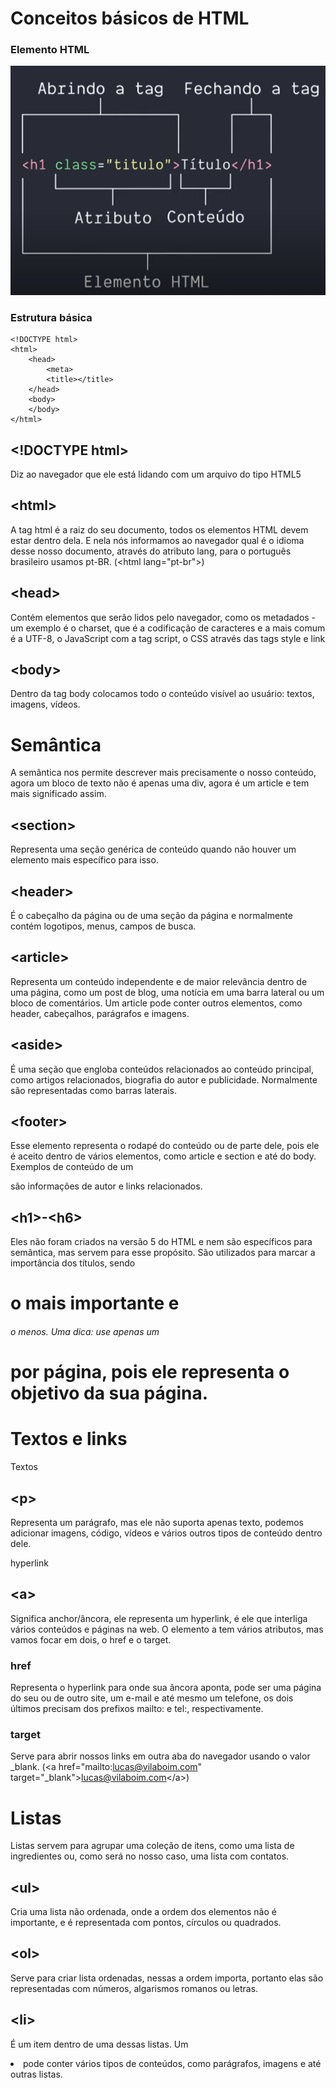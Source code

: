 # Conceitos básicos de HTML

### Elemento HTML    

![foto](imagens/elemento.png)

### Estrutura básica 

```
<!DOCTYPE html>  
<html>  
    <head> 
        <meta>  
        <title></title> 
    </head>
    <body>
    </body>
</html>
```
## \<!DOCTYPE html>
Diz ao navegador que ele está lidando com um arquivo do tipo HTML5

## \<html>
A tag html é a raiz do seu documento, todos os elementos HTML devem estar dentro dela. E nela nós informamos ao navegador qual é o idioma desse nosso documento, através do atributo lang, para o português brasileiro usamos pt-BR. (\<html lang="pt-br">)

## \<head>
Contém elementos que serão lidos pelo navegador, como os metadados - um exemplo é o charset, que é a codificação de caracteres e a mais comum é a UTF-8, o JavaScript com a tag script, o CSS através das tags style e link

## \<body>
Dentro da tag body colocamos todo o conteúdo visível ao usuário: textos, imagens, vídeos.

# Semântica
A semântica nos permite descrever mais precisamente o nosso conteúdo, agora um bloco de texto não é apenas uma div, agora é um article e tem mais significado assim.

## \<section>
Representa uma seção genérica de conteúdo quando não houver um elemento mais específico para isso.

## \<header>
É o cabeçalho da página ou de uma seção da página e normalmente contém logotipos, menus, campos de busca.

## \<article>
Representa um conteúdo independente e de maior relevância dentro de uma página, como um post de blog, uma notícia em uma barra lateral ou um bloco de comentários. Um article pode conter outros elementos, como header, cabeçalhos, parágrafos e imagens.

## \<aside>
É uma seção que engloba conteúdos relacionados ao conteúdo principal, como artigos relacionados, biografia do autor e publicidade. Normalmente são representadas como barras laterais.

## \<footer>
Esse elemento representa o rodapé do conteúdo ou de parte dele, pois ele é aceito dentro de vários elementos, como article e section e até do body. Exemplos de conteúdo de um <footer> são informações de autor e links relacionados.

## \<h1>-\<h6>
Eles não foram criados na versão 5 do HTML e nem são específicos para semântica, mas servem para esse propósito. São utilizados para marcar a importância dos títulos, sendo <h1> o mais importante e <h6> o menos. Uma dica: use apenas um <h1> por página, pois ele representa o objetivo da sua página. 

# Textos e links
Textos
## \<p>
Representa um parágrafo, mas ele não suporta apenas texto, podemos adicionar imagens, código, vídeos e vários outros tipos de conteúdo dentro dele.

hyperlink

## \<a>
Significa anchor/âncora, ele representa um hyperlink, é ele que interliga vários conteúdos e páginas na web. O elemento a tem vários atributos, mas vamos focar em dois, o href e o target.
### href
Representa o hyperlink para onde sua âncora aponta, pode ser uma página do seu ou de outro site, um e-mail e até mesmo um telefone, os dois últimos precisam dos prefixos mailto: e tel:, respectivamente.

### target
Serve para abrir nossos links em outra aba do navegador usando o valor _blank. (\<a href="mailto:lucas@vilaboim.com" target="_blank">lucas@vilaboim.com\</a>)

# Listas
Listas servem para agrupar uma coleção de itens, como uma lista de ingredientes ou, como será no nosso caso, uma lista com contatos.
## \<ul>
Cria uma lista não ordenada, onde a ordem dos elementos não é importante, e é representada com pontos, círculos ou quadrados.

## \<ol>
Serve para criar lista ordenadas, nessas a ordem importa, portanto elas são representadas com números, algarismos romanos ou letras.

## \<li>
É um item dentro de uma dessas listas. Um <li> pode conter vários tipos de conteúdos, como parágrafos, imagens e até outras listas.